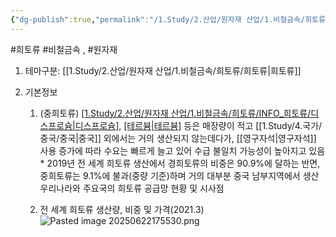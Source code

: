 ```yaml
---
{"dg-publish":true,"permalink":"/1.Study/2.산업/원자재 산업/1.비철금속/희토류/INFO_희토류/중희토류/","created":"2024-11-20T21:02:28.813+09:00","updated":"2025-06-26T12:59:09.505+09:00"}
---
```


#희토류 #비철금속 , #원자재 


1. 테마구분: [[1.Study/2.산업/원자재 산업/1.비철금속/희토류/희토류\|희토류]]

2. 기본정보
	1. (중희토류) [[1.Study/2.산업/원자재 산업/1.비철금속/희토류/INFO_희토류/디스프로슘\|디스프로슘]](Dy), [[테르븀\|테르븀]](Tb) 등은 매장량이 적고 [[1.Study/4.국가/중국/중국\|중국]] 외에서는 거의 생산되지 않는데다가, [[영구자석\|영구자석]] 사용 증가에 따라 수요는 빠르게 늘고 있어 수급 불일치 가능성이 높아지고 있음 
					* 2019년 전 세계 희토류 생산에서 경희토류의 비중은 90.9%에 달하는 반면, 중희토류는 9.1%에 불과(중량 기준)하며 거의 대부분 중국 남부지역에서 생산 우리나라와 주요국의 희토류 공급망 현황 및 시사점 
					  
	2. 전 세계 희토류 생산량, 비중 및 가격(2021.3) ![Pasted image 20250622175530.png](/img/user/attachments/Pasted%20image%2020250622175530.png)

